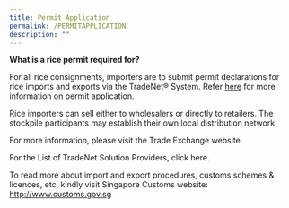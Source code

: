 ```yaml
---
title: Permit Application
permalink: /PERMITAPPLICATION
description: ""
---
```


**What is a rice permit required for?**

For all rice consignments, importers are to submit permit declarations for rice imports and exports via the TradeNet® System. Refer [here](-) for more information on permit application. 


Rice importers can sell either to wholesalers or directly to retailers. The stockpile participants may establish their own local distribution network.  




For more information, please visit the Trade Exchange website.

For the List of TradeNet Solution Providers, click here.

To read more about import and export procedures, customs schemes & licences, etc, kindly visit Singapore Customs website:
http://www.customs.gov.sg